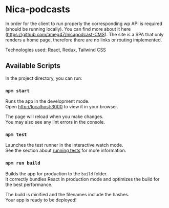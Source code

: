 # Nica-podcasts

In order for the client to run properly the corresponding wp API is required (should be running locally). You can find more about it here (https://github.com/ameg47/nicapodcast-CMS).
The site is a SPA that only renders a home page, therefore there are no links or routing implemented.

Technologies used: React, Redux, Tailwind CSS

## Available Scripts

In the project directory, you can run:

### `npm start`

Runs the app in the development mode.\
Open [http://localhost:3000](http://localhost:3000) to view it in your browser.

The page will reload when you make changes.\
You may also see any lint errors in the console.

### `npm test`

Launches the test runner in the interactive watch mode.\
See the section about [running tests](https://facebook.github.io/create-react-app/docs/running-tests) for more information.

### `npm run build`

Builds the app for production to the `build` folder.\
It correctly bundles React in production mode and optimizes the build for the best performance.

The build is minified and the filenames include the hashes.\
Your app is ready to be deployed!

